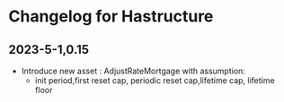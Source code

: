 # Changelog for Hastructure

## 2023-5-1,0.15
* Introduce new asset : AdjustRateMortgage with assumption:
    * init period,first reset cap, periodic reset cap,lifetime cap, lifetime floor
